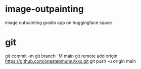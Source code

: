# image-outpainting
image outpainting gradio app on huggingface space

# git
 
git commit -m
git branch -M main
git remote add origin https://github.com/onestepmumu/xxx.git
git push -u origin main
